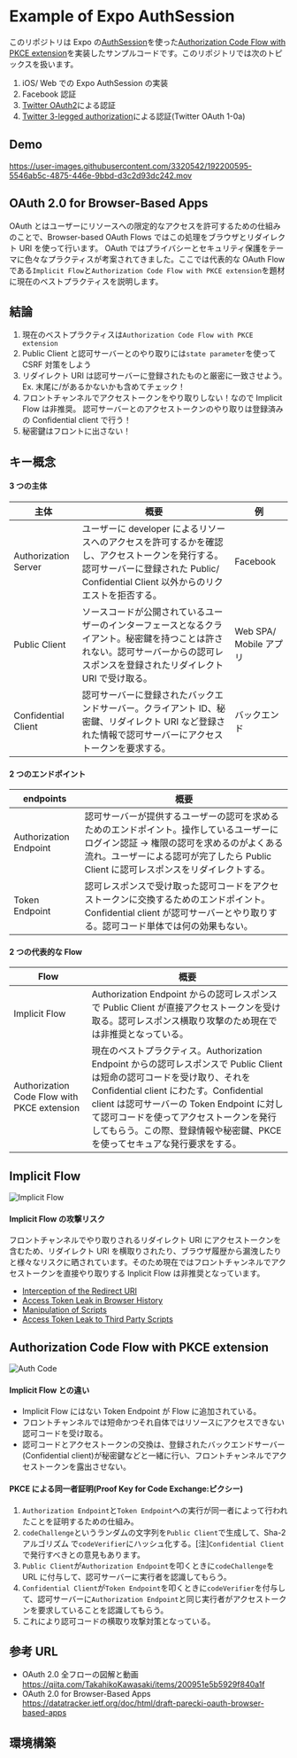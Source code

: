 # Example of Expo AuthSession

このリポジトリは Expo の[AuthSession](https://docs.expo.dev/versions/latest/sdk/auth-session/)を使った[Authorization Code Flow with PKCE extension](https://tinyurl.com/2qm6xyh6)を実装したサンプルコードです。このリポジトリでは次のトピックスを扱います。

1. iOS/ Web での Expo AuthSession の実装
1. Facebook 認証
1. [Twitter OAuth2](https://developer.twitter.com/ja/docs/basics/authentication/api-reference/token)による認証
1. [Twitter 3-legged authorization](https://developer.twitter.com/ja/docs/basics/authentication/overview/3-legged-oauth)による認証(Twitter OAuth 1-0a)

## Demo

https://user-images.githubusercontent.com/3320542/192200595-5546ab5c-4875-446e-9bbd-d3c2d93dc242.mov

## OAuth 2.0 for Browser-Based Apps

OAuth とはユーザーにリソースへの限定的なアクセスを許可するための仕組みのことで、Browser-based OAuth Flows ではこの処理をブラウザとリダイレクト URI を使って行います。
OAuth ではプライバシーとセキュリティ保護をテーマに色々なプラクティスが考案されてきました。ここでは代表的な OAuth Flow である`Implicit Flow`と`Authorization Code Flow with PKCE extension`を題材に現在のベストプラクティスを説明します。

## 結論

1. 現在のベストプラクティスは`Authorization Code Flow with PKCE extension`
2. Public Client と認可サーバーとのやり取りには`state parameter`を使って CSRF 対策をしよう
3. リダイレクト URI は認可サーバーに登録されたものと厳密に一致させよう。Ex. 末尾に/があるかないかも含めてチェック！
4. フロントチャンネルでアクセストークンをやり取りしない！なので Implicit Flow は非推奨。 認可サーバーとのアクセストークンのやり取りは登録済みの Confidential client で行う！
5. 秘密鍵はフロントに出さない！

## キー概念

#### 3 つの主体

| 主体                 | 概要                                                                                                                                                                                   | 例                     |
| -------------------- | -------------------------------------------------------------------------------------------------------------------------------------------------------------------------------------- | ---------------------- |
| Authorization Server | ユーザーに developer によるリソースへのアクセスを許可するかを確認し、アクセストークンを発行する。認可サーバーに登録された Public/ Confidential Client 以外からのリクエストを拒否する。 | Facebook               |
| Public Client        | ソースコードが公開されているユーザーのインターフェースとなるクライアント。秘密鍵を持つことは許されない。認可サーバーからの認可レスポンスを登録されたリダイレクト URI で受け取る。      | Web SPA/ Mobile アプリ |
| Confidential Client  | 認可サーバーに登録されたバックエンドサーバー。クライアント ID、秘密鍵、リダイレクト URI など登録された情報で認可サーバーにアクセストークンを要求する。                                 | バックエンド           |

#### 2 つのエンドポイント

| endpoints              | 概要                                                                                                                                                                                                                          |
| ---------------------- | ----------------------------------------------------------------------------------------------------------------------------------------------------------------------------------------------------------------------------- |
| Authorization Endpoint | 認可サーバーが提供するユーザーの認可を求めるためのエンドポイント。操作しているユーザーにログイン認証 -> 権限の認可を求めるのがよくある流れ。ユーザーによる認可が完了したら Public Client に認可レスポンスをリダイレクトする。 |
| Token Endpoint         | 認可レスポンスで受け取った認可コードをアクセストークンに交換するためのエンドポイント。Confidential client が認可サーバーとやり取りする。認可コード単体では何の効果もない。                                                    |

#### 2 つの代表的な Flow

| Flow                                        | 概要                                                                                                                                                                                                                                                                                                                                       |
| ------------------------------------------- | ------------------------------------------------------------------------------------------------------------------------------------------------------------------------------------------------------------------------------------------------------------------------------------------------------------------------------------------ |
| Implicit Flow                               | Authorization Endpoint からの認可レスポンスで Public Client が直接アクセストークンを受け取る。認可レスポンス横取り攻撃のため現在では非推奨となっている。                                                                                                                                                                                   |
| Authorization Code Flow with PKCE extension | 現在のベストプラクティス。Authorization Endpoint からの認可レスポンスで Public Client は短命の認可コードを受け取り、それを Confidential client にわたす。Confidential client は認可サーバーの Token Endpoint に対して認可コードを使ってアクセストークンを発行してもらう。この際、登録情報や秘密鍵、PKCE を使ってセキュアな発行要求をする。 |

## Implicit Flow

![Implicit Flow](https://user-images.githubusercontent.com/3320542/192438739-b9409a67-66bb-4dd8-86a3-e17eb954d4e7.jpg)

#### Implicit Flow の攻撃リスク

フロントチャンネルでやり取りされるリダイレクト URI にアクセストークンを含むため、リダイレクト URI を横取りされたり、ブラウザ履歴から漏洩したりと様々なリスクに晒されています。そのため現在ではフロントチャンネルでアクセストークンを直接やり取りする Inplicit Flow は非推奨となっています。

- [Interception of the Redirect URI](https://datatracker.ietf.org/doc/html/draft-parecki-oauth-browser-based-apps#section-9.8.1)
- [Access Token Leak in Browser History](https://datatracker.ietf.org/doc/html/draft-parecki-oauth-browser-based-apps#section-9.8.2)
- [Manipulation of Scripts](https://datatracker.ietf.org/doc/html/draft-parecki-oauth-browser-based-apps#section-9.8.3)
- [Access Token Leak to Third Party Scripts](https://datatracker.ietf.org/doc/html/draft-parecki-oauth-browser-based-apps#section-9.8.4)

## Authorization Code Flow with PKCE extension

![Auth Code](https://user-images.githubusercontent.com/3320542/192438730-6838d106-8031-4a8d-bc0b-216f8be8cae6.jpg)

#### Implicit Flow との違い

- Implicit Flow にはない Token Endpoint が Flow に追加されている。
- フロントチャンネルでは短命かつそれ自体ではリソースにアクセスできない認可コードを受け取る。
- 認可コードとアクセストークンの交換は、登録されたバックエンドサーバー(Confidential client)が秘密鍵などと一緒に行い、フロントチャンネルでアクセストークンを露出させない。

#### PKCE による同一者証明(Proof Key for Code Exchange:ピクシー)

1. `Authorization Endpoint`と`Token Endpoint`への実行が同一者によって行われたことを証明するための仕組み。
2. `codeChallenge`というランダムの文字列を`Public Client`で生成して、Sha-2 アルゴリズム で`codeVerifier`にハッシュ化する。[注]`Confidential Client`で発行すべきとの意見もあります。
3. `Public Client`が`Authorization Endpoint`を叩くときに`codeChallenge`を URL に付与して、認可サーバーに実行者を認識してもらう。
4. `Confidential Client`が`Token Endpoint`を叩くときに`codeVerifier`を付与して、認可サーバーに`Authorization Endpoint`と同じ実行者がアクセストークンを要求していることを認識してもらう。
5. これにより認可コードの横取り攻撃対策となっている。

## 参考 URL

- OAuth 2.0 全フローの図解と動画
  https://qiita.com/TakahikoKawasaki/items/200951e5b5929f840a1f
- OAuth 2.0 for Browser-Based Apps
  https://datatracker.ietf.org/doc/html/draft-parecki-oauth-browser-based-apps

## 環境構築
